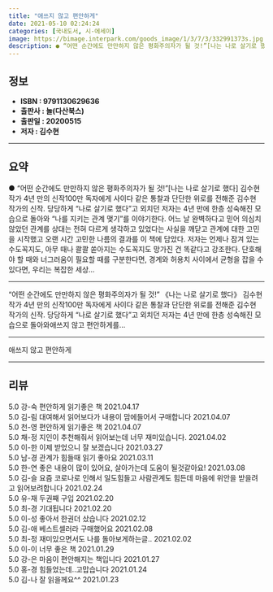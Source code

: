 ```yaml
---
title: "애쓰지 않고 편안하게"
date: 2021-05-10 02:24:24
categories: [국내도서, 시-에세이]
image: https://bimage.interpark.com/goods_image/1/3/7/3/332991373s.jpg
description: ● “어떤 순간에도 만만하지 않은 평화주의자가 될 것!”[나는 나로 살기로 했다] 김수현 작가 4년 만의 신작100만 독자에게 사이다 같은 통찰과 단단한 위로를 전해준 김수현 작가의 신작. 당당하게 “나로 살기로 했다”고 외치던 저자는 4년 만에 한층 성숙해진 모습으로 돌아와 “나를
---
```


## **정보**

- **ISBN : 9791130629636**
- **출판사 : 놀(다산북스)**
- **출판일 : 20200515**
- **저자 : 김수현**

------



## **요약**

●  “어떤 순간에도 만만하지 않은 평화주의자가 될 것!”[나는 나로 살기로 했다] 김수현 작가 4년 만의 신작100만 독자에게 사이다 같은 통찰과 단단한 위로를 전해준 김수현 작가의 신작. 당당하게 “나로 살기로 했다”고 외치던 저자는 4년 만에 한층 성숙해진 모습으로 돌아와 “나를 지키는 관계 맺기”를 이야기한다. 어느 날 완벽하다고 믿어 의심치 않았던 관계를 상대는 전혀 다르게 생각하고 있었다는 사실을 깨닫고 관계에 대한 고민을 시작했고 오랜 시간 고민한 나름의 결과를 이 책에 담았다. 저자는 언제나 잠겨 있는 수도꼭지도, 아무 때나 콸콸 쏟아지는 수도꼭지도 망가진 건 똑같다고 강조한다. 단호해야 할 때와 너그러움이 필요할 때를 구분한다면, 경계와 허용치 사이에서 균형을 잡을 수 있다면, 우리는 복잡한 세상...

------

“어떤 순간에도 만만하지 않은 평화주의자가 될 것!”
《나는 나로 살기로 했다》 김수현 작가 4년 만의 신작100만 독자에게 사이다 같은 통찰과 단단한 위로를 전해준 김수현 작가의 신작. 당당하게 “나로 살기로 했다”고 외치던 저자는 4년 만에 한층 성숙해진 모습으로 돌아와애쓰지 않고 편안하게를... 

------


애쓰지 않고 편안하게 

------


## **리뷰** 

5.0 강-숙 편안하게 읽기좋은 책 2021.04.17 <br/>5.0 김-림 대여해서 읽어보다가 내용이 맘에들어서 구매합니다 2021.04.07 <br/>5.0 천-영 편안하게 읽기좋은 책 2021.04.07 <br/>5.0 채-정 지인이 추천해줘서 읽어보는데 너무 재미있습니다. 2021.04.02 <br/>5.0 이-한 이제 받었으니 잘 보겠습니다 2021.03.27 <br/>5.0 남-경 관계가 힘들때 읽기 좋아요 2021.03.11 <br/>5.0 한-연 좋은 내용이 많이 있어요, 살아가는데 도움이 될것같아요! 2021.03.08 <br/>5.0 김-슬 요즘 코로나로 인해서 일도힘들고 사람관계도 힘든데 마음에 위안을 받을려고 읽어보려합니다  2021.02.24 <br/>5.0 유-재 두권째 구입 2021.02.20 <br/>5.0 최-경 기대됩니다  2021.02.20 <br/>5.0 이-성 좋아서 한권더 샀습니다  2021.02.12 <br/>5.0 김-애 베스트셀러라 구매했어요 2021.02.08 <br/>5.0 최-정 재미있으면서도 나를 돌아보게하는글.. 2021.02.02 <br/>5.0 이-이 너무 좋은 책 2021.01.29 <br/>5.0 강-은 마음이 편안해지는 책입니다 2021.01.27 <br/>5.0 홍-경 힘들었는데..고맙습니다 2021.01.24 <br/>5.0 김-나 잘 읽을께요^^ 2021.01.23 <br/>